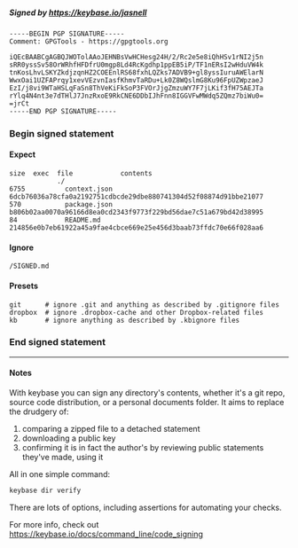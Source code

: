 ##### Signed by https://keybase.io/jasnell
```
-----BEGIN PGP SIGNATURE-----
Comment: GPGTools - https://gpgtools.org

iQEcBAABCgAGBQJWOTolAAoJEHNBsVwHCHesg24H/2/Rc2e5e8iQhHSv1rNI2j5n
sRR0yssSv58OrWRhfHFDfrU0mgp8Ld4RcKgdhp1ppEB5iP/TF1nERsI2wHduVW4k
tnKosLhvLSKYZkdjzqnHZ2COEEnlRS68fxhLQZks7ADVB9+gl8yssIuruAWElarN
WwxOai1UZFAPrqy1xevVEzvnIasfKhmvTaRDu+Lk0Z8WQslmG8Ku96FpUZWpzaeJ
EzI/j8vi9WTaHSLqFaSn8ThVeKiFkSoP3FVOrJjgZmzuWY7F7jLKif3fH75AEJTa
rYlq4N4nt3e7dTHlJ7JnzRxoE9RkCNE6DDbIJhFnn8IGGVFwMWdq5ZQmz7biWu0=
=jrCt
-----END PGP SIGNATURE-----

```

<!-- END SIGNATURES -->

### Begin signed statement 

#### Expect

```
size  exec  file            contents                                                        
            ./                                                                              
6755          context.json  6dcb76036a78cfa0a2192751cdbcde29dbe880741304d52f08874d91bbe21077
570           package.json  b806b02aa0070a96166d8ea0cd2343f9773f229bd56dae7c51a679bd42d38995
84            README.md     214856e0b7eb61922a45a9fae4cbce669e25e456d3baab73ffdc70e66f028aa6
```

#### Ignore

```
/SIGNED.md
```

#### Presets

```
git      # ignore .git and anything as described by .gitignore files
dropbox  # ignore .dropbox-cache and other Dropbox-related files    
kb       # ignore anything as described by .kbignore files          
```

<!-- summarize version = 0.0.9 -->

### End signed statement

<hr>

#### Notes

With keybase you can sign any directory's contents, whether it's a git repo,
source code distribution, or a personal documents folder. It aims to replace the drudgery of:

  1. comparing a zipped file to a detached statement
  2. downloading a public key
  3. confirming it is in fact the author's by reviewing public statements they've made, using it

All in one simple command:

```bash
keybase dir verify
```

There are lots of options, including assertions for automating your checks.

For more info, check out https://keybase.io/docs/command_line/code_signing
